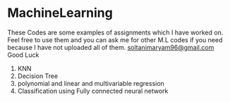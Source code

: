# MachineLearning
These Codes are some examples of assignments which I have worked on. Feel free to use them and you can ask me for other M.L codes if you need because I have not uploaded all of them. 
soltanimaryam96@gmail.com
Good Luck
1. KNN
2. Decision Tree
3. polynomial and linear and multivariable regression
4. Classification using Fully connected neural network
